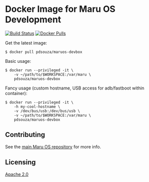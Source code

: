 # Docker Image for Maru OS Development

[![Build Status](https://travis-ci.org/pdsouza/maruos-devbox.svg?branch=master)](https://travis-ci.org/pdsouza/maruos-devbox)
 [![Docker Pulls](https://img.shields.io/docker/pulls/pdsouza/maruos-devbox.svg)](https://hub.docker.com/r/pdsouza/maruos-devbox/) 

Get the latest image:

    $ docker pull pdsouza/maruos-devbox

Basic usage:

    $ docker run --privileged -it \
        -v ~/path/to/$WORKSPACE:/var/maru \
        pdsouza/maruos-devbox

Fancy usage (custom hostname, USB access for adb/fastboot within container):

    $ docker run --privileged -it \
        -h my-cool-hostname \
        -v /dev/bus/usb:/dev/bus/usb \
        -v ~/path/to/$WORKSPACE:/var/maru \
        pdsouza/maruos-devbox

## Contributing

See the [main Maru OS repository](https://github.com/maruos/maruos) for more
info.

## Licensing

[Apache 2.0](LICENSE)
